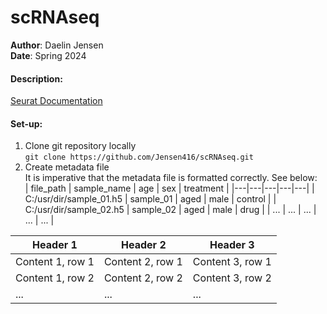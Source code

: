 # scRNAseq
**Author**: Daelin Jensen  
**Date**: Spring 2024

#### Description:

[Seurat Documentation](https://satijalab.org/seurat/)

#### Set-up:
1. Clone git repository locally  
`git clone https://github.com/Jensen416/scRNAseq.git`
2. Create metadata file  
It is imperative that the metadata file is formatted correctly. See below:  
| file_path               | sample_name | age  | sex  | treatment |
|---|---|---|---|---|
| C:/usr/dir/sample_01.h5 | sample_01 | aged | male | control |
| C:/usr/dir/sample_02.h5 | sample_02 | aged | male | drug |
| ... | ... | ... | ... | ... |

| Header 1 | Header 2 | Header 3 |
|---|---|---|
| Content 1, row 1 | Content 2, row 1 | Content 3, row 1 |
| Content 1, row 2 | Content 2, row 2 | Content 3, row 2 |
| ... | ... | ... |
